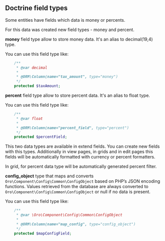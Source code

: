 ## Doctrine field types ##

Some entities have fields which data is money or percents.

For this data was created new field types - money and percent.

**money** field type allow to store money data. It's an alias to decimal(19,4) type.

You can use this field type like:

```php
    /**
     * @var decimal
     *
     * @ORM\Column(name="tax_amount", type="money")
     */
    protected $taxAmount;
```

**percent** field type allow to store percent data. It's an alias to float type.

You can use this field type like:

```php
    /**
     * @var float
     *
     * @ORM\Column(name="percent_field", type="percent")
     */
    protected $percentField;
```

This two data types are available in extend fields. You can create new fields with this types. Additionally in view pages, in grids and in edit pages this fields will be automatically formatted with currency or percent formatters.

In grid, for percent data type will be automatically generated percent filter.

**config_object** type that maps and converts `Oro\Component\Config\Common\ConfigObject` based on PHP’s JSON encoding functions. Values retrieved from the database are always converted to `Oro\Component\Config\Common\ConfigObject` or null if no data is present.

You can use this field type like:

```php
    /**
     * @var \Oro\Component\Config\Common\ConfigObject
     *
     * @ORM\Column(name="map_config", type="config_object")
     */
    protected $mapConfigField;
```
